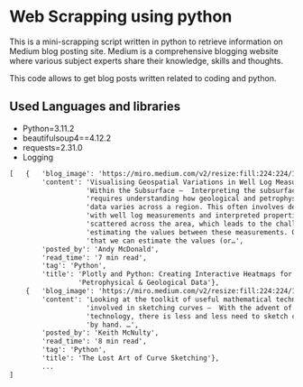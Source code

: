 # Web Scrapping using python

This is a mini-scrapping script written in python to retrieve information on Medium blog posting site. Medium is a comprehensive
blogging website where various subject experts share their knowledge, skills and thoughts.

This code allows to get blog posts written related to coding and python.

## Used Languages and libraries
+ Python=3.11.2
+ beautifulsoup4==4.12.2
+ requests=2.31.0
+ Logging

```markdown
[   {   'blog_image': 'https://miro.medium.com/v2/resize:fill:224:224/1*kpksgzDd6qKP2h6GM7OVCA.png',
        'content': 'Visualising Geospatial Variations in Well Log Measurements '
                   'Within the Subsurface —  Interpreting the subsurface '
                   'requires understanding how geological and petrophysical '
                   'data varies across a region. This often involves dealing '
                   'with well log measurements and interpreted properties '
                   'scattered across the area, which leads to the challenge of '
                   'estimating the values between these measurements. One way '
                   'that we can estimate the values (or…',
        'posted_by': 'Andy McDonald',
        'read_time': '7 min read',
        'tag': 'Python',
        'title': 'Plotly and Python: Creating Interactive Heatmaps for '
                 'Petrophysical & Geological Data'},
    {   'blog_image': 'https://miro.medium.com/v2/resize:fill:224:224/1*Qiov_PZ_QvVZyDd3DFz5eQ.png',
        'content': 'Looking at the toolkit of useful mathematical techniques '
                   'involved in sketching curves —  With the advent of modern '
                   'technology, there is less and less need to sketch curves '
                   'by hand. …',
        'posted_by': 'Keith McNulty',
        'read_time': '8 min read',
        'tag': 'Python',
        'title': 'The Lost Art of Curve Sketching'},
        ...
]
